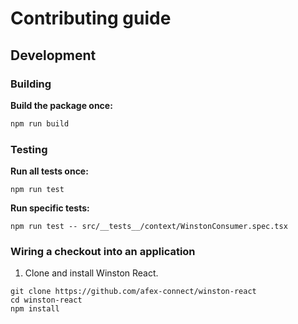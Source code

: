 # Contributing guide

## Development

### Building

**Build the package once:**

```bash
npm run build
```

### Testing

**Run all tests once:**

```
npm run test
```

**Run specific tests:**

```
npm run test -- src/__tests__/context/WinstonConsumer.spec.tsx
```

### Wiring a checkout into an application

1) Clone and install Winston React.

```
git clone https://github.com/afex-connect/winston-react
cd winston-react
npm install
```
